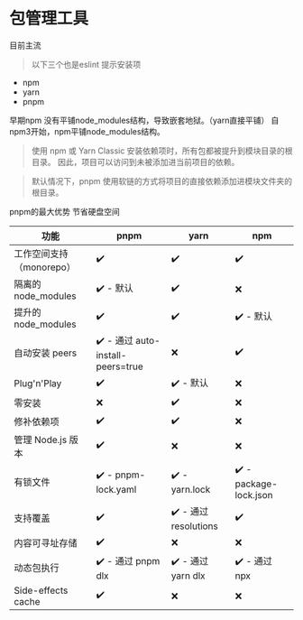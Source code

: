 # 包管理工具

目前主流

> 以下三个也是eslint 提示安装项

- npm
- yarn
- pnpm

早期npm 没有平铺node_modules结构，导致嵌套地狱。（yarn直接平铺）
自npm3开始，npm平铺node_modules结构。

> 使用 npm 或 Yarn Classic 安装依赖项时，所有包都被提升到模块目录的根目录。 因此，项目可以访问到未被添加进当前项目的依赖。

> 默认情况下，pnpm 使用软链的方式将项目的直接依赖添加进模块文件夹的根目录。

pnpm的最大优势  节省硬盘空间

| 功能                 | pnpm                            | yarn                | npm                    |
| ------------------ | ------------------------------- | ------------------- | ---------------------- |
| 工作空间支持（monorepo）   | ✔️                              | ✔️                  | ✔️                     |
| 隔离的 node_modules   | ✔️ - 默认                         | ✔️                  | ❌                      |
| 提升的 node_modules   | ✔️                              | ✔️                  | ✔️ - 默认                |
| 自动安装 peers         | ✔️ - 通过 auto-install-peers=true | ❌                   | ✔️                     |
| Plug'n'Play        | ✔️                              | ✔️ - 默认             | ❌                      |
| 零安装                | ❌                               | ✔️                  | ❌                      |
| 修补依赖项              | ✔️                              | ✔️                  | ❌                      |
| 管理 Node.js 版本      | ✔️                              | ❌                   | ❌                      |
| 有锁文件               | ✔️ - pnpm-lock.yaml             | ✔️ - yarn.lock      | ✔️ - package-lock.json |
| 支持覆盖               | ✔️                              | ✔️ - 通过 resolutions | ✔️                     |
| 内容可寻址存储            | ✔️                              | ❌                   | ❌                      |
| 动态包执行              | ✔️ - 通过 pnpm dlx                | ✔️ - 通过 yarn dlx    | ✔️ - 通过 npx            |
| Side-effects cache | ✔️                              | ❌                   | ❌                      |
